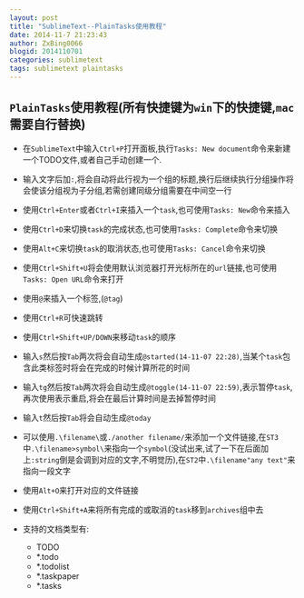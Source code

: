 ```yaml
---
layout: post
title: "SublimeText--PlainTasks使用教程"
date: 2014-11-7 21:23:43
author: ZxBing0066
blogid: 2014110701
categories: sublimetext
tags: sublimetext plaintasks
---
```


## `PlainTasks`使用教程(所有快捷键为`win`下的快捷键,`mac`需要自行替换)

* 在`SublimeText`中输入`Ctrl+P`打开面板,执行`Tasks: New document`命令来新建一个TODO文件,或者自己手动创建一个.

* 输入文字后加`:`,将会自动将此行视为一个组的标题,换行后继续执行分组操作将会使该分组视为子分组,若需创建同级分组需要在中间空一行

* 使用`Ctrl+Enter`或者`Ctrl+I`来插入一个`task`,也可使用`Tasks: New`命令来插入

* 使用`Ctrl+D`来切换`task`的完成状态,也可使用`Tasks: Complete`命令来切换

* 使用`Alt+C`来切换`task`的取消状态,也可使用`Tasks: Cancel`命令来切换

* 使用`Ctrl+Shift+U`将会使用默认浏览器打开光标所在的`url`链接,也可使用`Tasks: Open URL`命令来打开

* 使用`@`来插入一个标签,(`@tag`)

* 使用`Ctrl+R`可快速跳转

* 使用`Ctrl+Shift+UP/DOWN`来移动`task`的顺序

* 输入`s`然后按`Tab`两次将会自动生成`@started(14-11-07 22:28)`,当某个`task`包含此类标签时将会在完成的时候计算所花的时间

* 输入`tg`然后按`Tab`两次将会自动生成`@toggle(14-11-07 22:59)`,表示暂停`task`,再次使用表示重启,将会在最后计算时间是去掉暂停时间

* 输入`t`然后按`Tab`将会自动生成`@today`

* 可以使用`.\filename\`或`./another filename/`来添加一个文件链接,在`ST3`中`.\filename>symbol\`来指向一个`symbol`(没试出来,试了一下在后面加上`:string`倒是会调到对应的文字,不明觉历),在`ST2`中`.\filename"any text"`来指向一段文字

* 使用`Alt+O`来打开对应的文件链接

* 使用`Ctrl+Shift+A`来将所有完成的或取消的`task`移到`archives`组中去

* 支持的文档类型有:
    * TODO
    * *.todo
    * *.todolist
    * *.taskpaper
    * *.tasks